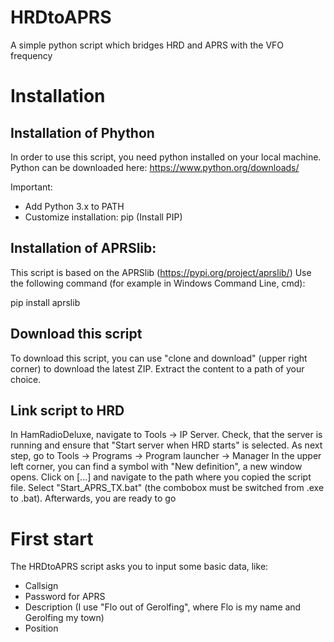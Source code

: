 # HRDtoAPRS
A simple python script which bridges HRD and APRS with the VFO frequency

# Installation

## Installation of Phython
In order to use this script, you need python installed on your local machine.
Python can be downloaded here: https://www.python.org/downloads/

Important: 
- Add Python 3.x to PATH
- Customize installation: pip (Install PIP)

## Installation of APRSlib:
This script is based on the APRSlib (https://pypi.org/project/aprslib/)
Use the following command (for example in Windows Command Line, cmd):

pip install aprslib

## Download this script
To download this script, you can use "clone and download" (upper right corner) to download the latest ZIP.
Extract the content to a path of your choice.

## Link script to HRD
In HamRadioDeluxe, navigate to Tools -> IP Server. Check, that the server is running and ensure that "Start server when HRD starts" is selected. 
As next step, go to Tools -> Programs -> Program launcher -> Manager 
In the upper left corner, you can find a symbol with "New definition", a new window opens. Click on \[...] and navigate to the path  where you copied the script file. Select "Start_APRS_TX.bat" (the combobox must be switched from .exe to .bat).
Afterwards, you are ready to go

# First start

The HRDtoAPRS script asks you to input some basic data, like:
- Callsign
- Password for APRS
- Description (I use "Flo out of Gerolfing", where Flo is my name and Gerolfing my town)
- Position
